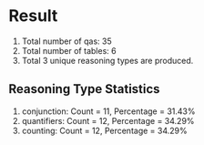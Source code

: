 # Result<br/>
1. Total number of qas: 35<br/>
2. Total number of tables: 6<br/>
3. Total 3 unique reasoning types are produced.<br/>
## **Reasoning Type Statistics**<br/>
1. conjunction: Count = 11, Percentage = 31.43%<br/>
2. quantifiers: Count = 12, Percentage = 34.29%<br/>
3. counting: Count = 12, Percentage = 34.29%<br/>
